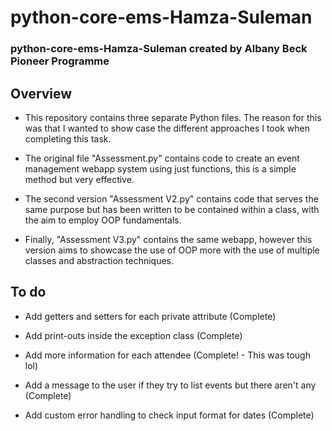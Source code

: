 # python-core-ems-Hamza-Suleman
### python-core-ems-Hamza-Suleman created by Albany Beck Pioneer Programme

## Overview

- This repository contains three separate Python files. The reason for this was that I wanted to show case the different approaches I took when completing this task.

- The original file "Assessment.py" contains code to create an event management webapp system using just functions, this is a simple method but very effective.

- The second version "Assessment V2.py" contains code that serves the same purpose but has been written to be contained within a class, with the aim to employ OOP fundamentals.

- Finally, "Assessment V3.py" contains the same webapp, however this version aims to showcase the use of OOP more with the use of multiple classes and abstraction techniques.

## To do

- Add getters and setters for each private attribute (Complete)

- Add print-outs inside the exception class (Complete)

- Add more information for each attendee (Complete! - This was tough lol)

- Add a message to the user if they try to list events but there aren't any (Complete)

- Add custom error handling to check input format for dates (Complete)
